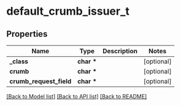 # default_crumb_issuer_t

## Properties
Name | Type | Description | Notes
------------ | ------------- | ------------- | -------------
**_class** | **char \*** |  | [optional] 
**crumb** | **char \*** |  | [optional] 
**crumb_request_field** | **char \*** |  | [optional] 

[[Back to Model list]](../README.md#documentation-for-models) [[Back to API list]](../README.md#documentation-for-api-endpoints) [[Back to README]](../README.md)


